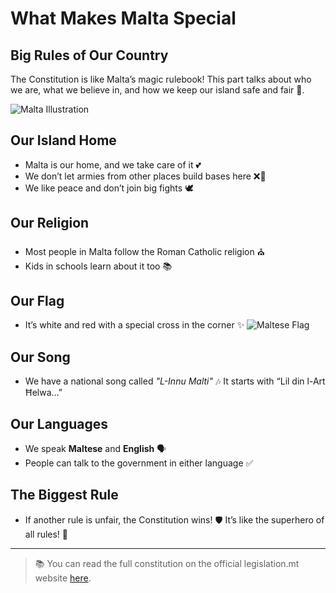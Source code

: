 # What Makes Malta Special

## Big Rules of Our Country

The Constitution is like Malta’s magic rulebook! This part talks about who we are, what we believe in, and how we keep our island safe and fair 🌈.

![Malta Illustration](../../images/malta-island.png)

## Our Island Home

- Malta is our home, and we take care of it 💕
- We don’t let armies from other places build bases here ❌🏰
- We like peace and don’t join big fights 🕊️

## Our Religion

- Most people in Malta follow the Roman Catholic religion ⛪
- Kids in schools learn about it too 📚

## Our Flag

- It’s white and red with a special cross in the corner ✨
  ![Maltese Flag](../../images/maltese-flag.png)

## Our Song

- We have a national song called _"L-Innu Malti"_ 🎶
  It starts with “Lil din l-Art Ħelwa…”

## Our Languages

- We speak **Maltese** and **English** 🗣️
- People can talk to the government in either language ✅

## The Biggest Rule

- If another rule is unfair, the Constitution wins! 🛡️
  It’s like the superhero of all rules! 🦸

---

> 📚 You can read the full constitution on the official legislation.mt website [here](https://legislation.mt/eli/const/eng).
